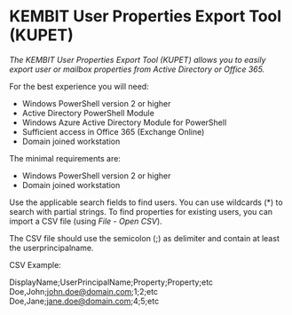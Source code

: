 ﻿# KEMBIT User Properties Export Tool (KUPET)

_The KEMBIT User Properties Export Tool (KUPET) allows you to easily export user or mailbox properties from Active Directory or Office 365._

For the best experience you will need:
- Windows PowerShell version 2 or higher
- Active Directory PowerShell Module
- Windows Azure Active Directory Module for PowerShell
- Sufficient access in Office 365 (Exchange Online)
- Domain joined workstation

The minimal requirements are:
- Windows PowerShell version 2 or higher
- Domain joined workstation

Use the applicable search fields to find users. You can use wildcards (*) to search with partial strings.
To find properties for existing users, you can import a CSV file (using _File - Open CSV_). 

The CSV file should use the semicolon (;) as delimiter and contain at least the userprincipalname.

CSV Example:

DisplayName;UserPrincipalName;Property;Property;etc<br>
Doe,John;john.doe@domain.com;1;2;etc<br>
Doe,Jane;jane.doe@domain.com;4;5;etc<br>
